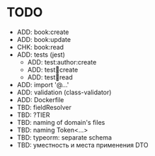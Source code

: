 # TODO

-   ADD: book:create
-   ADD: book:update
-   CHK: book:read
-   ADD: tests (jest)
    -   ADD: test:author:create
    -   ADD: test:book:create
    -   ADD: test:book:read
-   ADD: import '@...'
-   ADD: validation (class-validator)
-   ADD: Dockerfile
-   TBD: fieldResolver
-   TBD: ?TIER
-   TBD: naming of domain's files
-   TBD: naming Token<...>
-   TBD: typeorm: separate schema
-   TBD: уместность и места применения DTO
